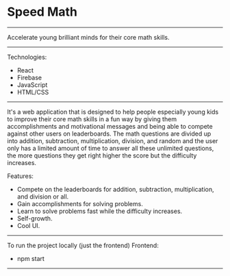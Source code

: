 # Speed Math
_________________________

Accelerate young brilliant minds for their core math skills.
_________________________ 

Technologies:
- React
- Firebase
- JavaScript
- HTML/CSS
_________________________ 

It's a web application that is designed to help people especially young kids to improve their core math skills in a fun way by giving them accomplishments and motivational messages and being able to compete against other users on leaderboards. The math questions are divided up into addition, subtraction, multiplication, division, and random and the user only has a limited amount of time to answer all these unlimited questions, the more questions they get right higher the score but the difficulty increases. 

Features:
- Compete on the leaderboards for addition, subtraction, multiplication, and division or all.
- Gain accomplishments for solving problems.
- Learn to solve problems fast while the difficulty increases.
- Self-growth.
- Cool UI.
_________________________
To run the project locally (just the frontend)
Frontend:
- npm start
_________________________
